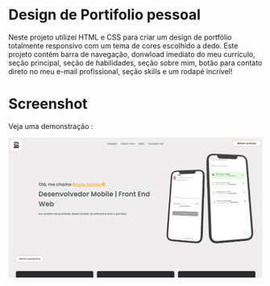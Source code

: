 # Design de Portifolio pessoal

Neste projeto utilizei HTML e CSS para criar um design de portfólio totalmente responsivo com um tema de cores escolhido a dedo. Este projeto contém barra de navegação, donwload imediato do meu currículo, seção principal, seção de habilidades, seção sobre mim, botão para contato direto no meu e-mail profissional, seção skills e um rodapé incrível!


# Screenshot
Veja uma demonstração :

![screenshot](screenshot.png)
